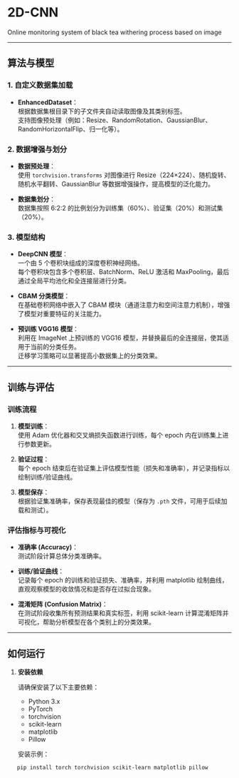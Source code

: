 # 2D-CNN

Online monitoring system of black tea withering process based on image

---

## 算法与模型

### 1. 自定义数据集加载

- **EnhancedDataset**：  
  根据数据集根目录下的子文件夹自动读取图像及其类别标签。  
  支持图像预处理（例如：Resize、RandomRotation、GaussianBlur、RandomHorizontalFlip、归一化等）。

### 2. 数据增强与划分

- **数据预处理**：  
  使用 `torchvision.transforms` 对图像进行 Resize（224×224）、随机旋转、随机水平翻转、GaussianBlur 等数据增强操作，提高模型的泛化能力。

- **数据集划分**：  
  数据集按照 6:2:2 的比例划分为训练集（60%）、验证集（20%）和测试集（20%）。

### 3. 模型结构

- **DeepCNN 模型**：  
  一个由 5 个卷积块组成的深度卷积神经网络。  
  每个卷积块包含多个卷积层、BatchNorm、ReLU 激活和 MaxPooling，最后通过全局平均池化和全连接层进行分类。

- **CBAM 分类模型**：  
  在基础卷积网络中嵌入了 CBAM 模块（通道注意力和空间注意力机制），增强了模型对重要特征的关注能力。

- **预训练 VGG16 模型**：  
  利用在 ImageNet 上预训练的 VGG16 模型，并替换最后的全连接层，使其适用于当前的分类任务。  
  迁移学习策略可以显著提高小数据集上的分类效果。

---

## 训练与评估

### 训练流程

1. **模型训练**：  
   使用 Adam 优化器和交叉熵损失函数进行训练，每个 epoch 内在训练集上进行参数更新。

2. **验证过程**：  
   每个 epoch 结束后在验证集上评估模型性能（损失和准确率），并记录指标以绘制训练/验证曲线。

3. **模型保存**：  
   根据验证集准确率，保存表现最佳的模型（保存为 `.pth` 文件，可用于后续加载和测试）。

### 评估指标与可视化

- **准确率 (Accuracy)**：  
  测试阶段计算总体分类准确率。

- **训练/验证曲线**：  
  记录每个 epoch 的训练和验证损失、准确率，并利用 matplotlib 绘制曲线，直观观察模型的收敛情况和是否存在过拟合现象。

- **混淆矩阵 (Confusion Matrix)**：  
  在测试阶段收集所有预测结果和真实标签，利用 scikit-learn 计算混淆矩阵并可视化，帮助分析模型在各个类别上的分类效果。

---

## 如何运行

1. **安装依赖**

   请确保安装了以下主要依赖：

   - Python 3.x
   - PyTorch
   - torchvision
   - scikit-learn
   - matplotlib
   - Pillow

   安装示例：

```bash
   pip install torch torchvision scikit-learn matplotlib pillow
